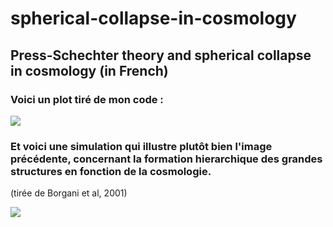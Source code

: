 # spherical-collapse-in-cosmology
## Press-Schechter theory and spherical collapse in cosmology (in French) 

### Voici un plot tiré de mon code : 
![](https://i.imgur.com/WKp2qAy.jpeg)


### Et voici une simulation qui illustre plutôt bien l'image précédente, concernant la formation hierarchique des grandes structures en fonction de la cosmologie. 
(tirée de Borgani et al, 2001)


![](https://i.imgur.com/WreaT44.jpeg)
